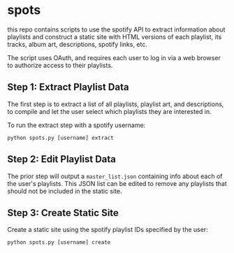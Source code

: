 # spots

this repo contains scripts to use the spotify API
to extract information about playlists and construct
a static site with HTML versions of each playlist,
its tracks, album art, descriptions, spotify links,
etc.

The script uses OAuth, and requires each user to log in
via a web browser to authorize access to their playlists.

## Step 1: Extract Playlist Data

The first step is to extract a list of all playlists, 
playlist art, and descriptions, to compile and let the
user select which playlists they are interested in.

To run the extract step with a spotify username:

```
python spots.py [username] extract
```

## Step 2: Edit Playlist Data

The prior step will output a `master_list.json` containing info about
each of the user's playlists. This JSON list can be edited to remove
any playlists that should not be included in the static site.

## Step 3: Create Static Site

Create a static site using the spotify playlist IDs specified by the user:

```
python spots.py [username] create
```
